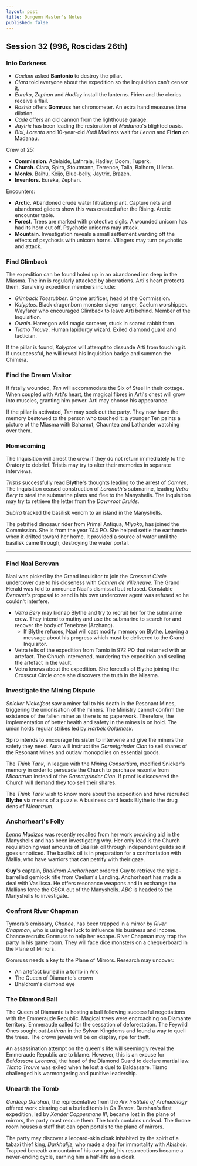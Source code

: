 ```yaml
---
layout: post
title: Dungeon Master's Notes
published: false
---
```


## **Session 32 (996, Roscidas 26th)**

### Into Darkness

- *Caelum* asked **Bantonio** to destroy the pillar.
- *Clara* told everyone about the expedition so the Inquisition can't censor it.
- *Eureka*, *Zephan* and *Hadley* install the lanterns. Firien and the clerics receive a flail.
- *Roshia* offers **Gomruss** her chronometer. An extra hand measures time dilation.
- *Cade* offers an old cannon from the lighthouse garage.
- *Jaytrix* has been leading the restoration of *Madanau*'s blighted oasis.
- *Bixi*, *Lorento* and 10-year-old *Kudi* Madizos wait for *Lenna* and **Firien** on Madanau.

Crew of 25:

- **Commission**. Adelaide, Lathraia, Hadley, Doom, Tuperk.
- **Church**. Clara, Spiro, Stoutmann, Terrence, Talia, Balhorn, Ulletar.
- **Monks**. Baihu, Keijo, Blue-belly, Jaytrix, Brazen.
- **Inventors.** Eureka, Zephan.

Encounters:

- **Arctic**. Abandoned crude water filtration plant. Capture nets and abandoned gliders show this was created after the Rising. Arctic encounter table.
- **Forest**. Trees are marked with protective sigils. A wounded unicorn has had its horn cut off. Psychotic unicorns may attack.
- **Mountain**. Investigation reveals a small settlement warding off the effects of psychosis with unicorn horns. Villagers may turn psychotic and attack.

### Find Glimback

The expedition can be found holed up in an abandoned inn deep in the Miasma. The inn is regularly attacked by aberrations. Arti's heart protects them. Surviving expedition members include:

- *Glimback Toestubber*. Gnome artificer, head of the Commission.
- *Kalyptos*. Black dragonborn monster slayer ranger, Caelum worshipper. Wayfarer who encouraged Glimback to leave Arti behind. Member of the Inquisition.
- *Owain*. Harengon wild magic sorcerer, stuck in scared rabbit form.
- *Tiamo Trouve*. Human lapidurgy wizard. Exiled diamond guard and tactician.

If the pillar is found, *Kalyptos* will attempt to dissuade Arti from touching it. If unsuccessful, he will reveal his Inquisition badge and summon the Chimera.

### Find the Dream Visitor

If fatally wounded, *Ten* will accommodate the Six of Steel in their cottage. When coupled with Arti's heart, the magical fibres in Arti's chest will grow into muscles, granting him power. Arti may choose his appearance.

If the pillar is activated, *Ten* may seek out the party. They now have the memory bestowed to the person who touched it: a younger Ten paints a picture of the Miasma with Bahamut, Chauntea and Lathander watching over them.

### Homecoming

The Inquisition will arrest the crew if they do not return immediately to the Oratory to debrief. Tristis may try to alter their memories in separate interviews.

*Tristis* successfully read **Blythe**'s thoughts leading to the arrest of *Camren*. The Inquisition ceased construction of *Loronath*'s submarine, leading *Vetra Bery* to steal the submarine plans and flee to the Manyshells. The Inquisition may try to retrieve the letter from the *Dawnroot Druids*.

*Subira* tracked the basilisk venom to an island in the Manyshells.

The petrified dinosaur rider from Primal Antiqua, *Miyoko*, has joined the Commission. She is from the year 744 PO. She helped settle the earthmote when it drifted toward her home. It provided a source of water until the basilisk came through, destroying the water portal.

---

### Find Naal Berevan

Naal was picked by the Grand Inquisitor to join the *Crosscut Circle* undercover due to his closeness with *Camren de Villeneuve*. The Grand Herald was told to announce Naal's dismissal but refused. Constable *Denover*'s proposal to send in his own undercover agent was refused so he couldn't interfere.

- *Vetra Bery* may kidnap Blythe and try to recruit her for the submarine crew. They intend to mutiny and use the submarine to search for and recover the body of Tenebrae (Arzhang).
  - If Blythe refuses, Naal will cast modify memory on Blythe. Leaving a message about his progress which must be delivered to the Grand Inquisitor.
- Vetra tells of the expedition from Tamlo in 972 PO that returned with an artefact. The Chruch intervened, murdering the expedition and sealing the artefact in the vault.
- Vetra knows about the expedition. She foretells of Blythe joining the Crosscut Circle once she discovers the truth in the Miasma.

### Investigate the Mining Dispute

*Snicker Nickelfoot* saw a miner fall to his death in the Resonant Mines, triggering the unionisation of the miners. The Ministry cannot confirm the existence of the fallen miner as there is no paperwork. Therefore, the implementation of better health and safety in the mines is on hold. The union holds regular strikes led by *Harbek Goldmask*.

Spiro intends to encourage his sister to intervene and give the miners the safety they need. Aura will instruct the *Garnetgrinder Clan* to sell shares of the Resonant Mines and outlaw monopolies on essential goods.

The *Think Tank*, in league with the *Mining Consortium*, modified Snicker's memory in order to persuade the Church to purchase resonite from *Micantrum* instead of the *Garnetgrinder Clan*. If proof is discovered the Church will demand they too sell their shares.

The *Think Tank* wish to know more about the expedition and have recruited **Blythe** via means of a puzzle. A business card leads Blythe to the drug dens of *Micantrum*.

### Anchorheart's Folly

*Lenna Madizos* was recently recalled from her work providing aid in the Manyshells and has been investigating why. Her only lead is the Church requisitioning vast amounts of Basilisk oil through independent guilds so it goes unnoticed. The basilisk oil is in preparation for a confrontation with Mallia, who have warriors that can petrify with their gaze.

**Guy**'s captain, *Bhaldrom Anchorheart* ordered Guy to retrieve the triple-barrelled gemlock rifle from Caelum's Landing. Anchorheart has made a deal with Vasilissa. He offers resonance weapons and in exchange the Mallians force the CSCA out of the Manyshells. *ABC* is headed to the Manyshells to investigate.

### Confront River Chapman

Tymora's emissary, *Chance*, has been trapped in a mirror by *River Chapman*, who is using her luck to influence his business and income. Chance recruits Gomruss to help her escape. River Chapman may trap the party in his game room. They will face dice monsters on a chequerboard in the Plane of Mirrors.

Gomruss needs a key to the Plane of Mirrors. Research may uncover:
- An artefact buried in a tomb in Arx
- The Queen of Diamante's crown
- Bhaldrom's diamond eye

### The Diamond Ball

The Queen of Diamante is hosting a ball following successful negotiations with the Emmeraude Republic. Magical trees were encroaching on Diamante territory. Emmeraude called for the cessation of deforestation. The Feywild Ones sought out *Lothran* in the Sylvan Kingdoms and found a way to quell the trees. The crown jewels will be on display, ripe for theft.

An assassination attempt on the queen's life will seemingly reveal the Emmeraude Republic are to blame. However, this is an excuse for *Baldassare Leonardi*, the head of the Diamond Guard to declare martial law. *Tiamo Trouve* was exiled when he lost a duel to Baldassare. Tiamo challenged his warmongering and punitive leadership.

### Unearth the Tomb

*Gurdeep Darshan*, the representative from the *Arx Institute of Archaeology* offered work clearing out a buried tomb in *Os Terrae*. Darshan's first expedition, led by *Xander Coppermane III*, became lost in the plane of mirrors, the party must rescue them. The tomb contains undead. The throne room houses a staff that can open portals to the plane of mirrors.

The party may discover a leopard-skin cloak inhabited by the spirit of a tabaxi thief king, *Darkhalijz*, who made a deal for immortality with *Abishek*. Trapped beneath a mountain of his own gold, his resurrections became a never-ending cycle, earning him a half-life as a cloak.
